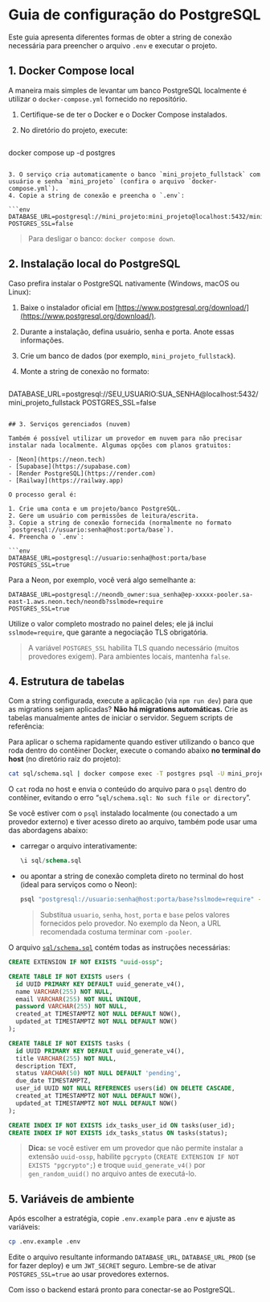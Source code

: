 # Guia de configuração do PostgreSQL

Este guia apresenta diferentes formas de obter a string de conexão necessária para preencher o arquivo `.env` e executar o projeto.

## 1. Docker Compose local

A maneira mais simples de levantar um banco PostgreSQL localmente é utilizar o `docker-compose.yml` fornecido no repositório.

1. Certifique-se de ter o Docker e o Docker Compose instalados.
2. No diretório do projeto, execute:

   ```bash
docker compose up -d postgres
   ```

3. O serviço cria automaticamente o banco `mini_projeto_fullstack` com usuário e senha `mini_projeto` (confira o arquivo `docker-compose.yml`).
4. Copie a string de conexão e preencha o `.env`:

   ```env
DATABASE_URL=postgresql://mini_projeto:mini_projeto@localhost:5432/mini_projeto_fullstack
POSTGRES_SSL=false
   ```

> Para desligar o banco: `docker compose down`.

## 2. Instalação local do PostgreSQL

Caso prefira instalar o PostgreSQL nativamente (Windows, macOS ou Linux):

1. Baixe o instalador oficial em [https://www.postgresql.org/download/](https://www.postgresql.org/download/).
2. Durante a instalação, defina usuário, senha e porta. Anote essas informações.
3. Crie um banco de dados (por exemplo, `mini_projeto_fullstack`).
4. Monte a string de conexão no formato:

   ```env
DATABASE_URL=postgresql://SEU_USUARIO:SUA_SENHA@localhost:5432/mini_projeto_fullstack
POSTGRES_SSL=false
   ```

## 3. Serviços gerenciados (nuvem)

Também é possível utilizar um provedor em nuvem para não precisar instalar nada localmente. Algumas opções com planos gratuitos:

- [Neon](https://neon.tech)
- [Supabase](https://supabase.com)
- [Render PostgreSQL](https://render.com)
- [Railway](https://railway.app)

O processo geral é:

1. Crie uma conta e um projeto/banco PostgreSQL.
2. Gere um usuário com permissões de leitura/escrita.
3. Copie a string de conexão fornecida (normalmente no formato `postgresql://usuario:senha@host:porta/base`).
4. Preencha o `.env`:

   ```env
DATABASE_URL=postgresql://usuario:senha@host:porta/base
POSTGRES_SSL=true
   ```

   Para a Neon, por exemplo, você verá algo semelhante a:

   ```env
DATABASE_URL=postgresql://neondb_owner:sua_senha@ep-xxxxx-pooler.sa-east-1.aws.neon.tech/neondb?sslmode=require
POSTGRES_SSL=true
   ```

   Utilize o valor completo mostrado no painel deles; ele já inclui `sslmode=require`, que garante a negociação TLS obrigatória.

> A variável `POSTGRES_SSL` habilita TLS quando necessário (muitos provedores exigem). Para ambientes locais, mantenha `false`.

## 4. Estrutura de tabelas

Com a string configurada, execute a aplicação (via `npm run dev`) para que as migrations sejam aplicadas? **Não há migrations automáticas.** Crie as tabelas manualmente antes de iniciar o servidor. Seguem scripts de referência:

Para aplicar o schema rapidamente quando estiver utilizando o banco que roda dentro do contêiner Docker, execute o comando abaixo **no terminal do host** (no diretório raiz do projeto):

```bash
cat sql/schema.sql | docker compose exec -T postgres psql -U mini_projeto -d mini_projeto_fullstack
```

O `cat` roda no host e envia o conteúdo do arquivo para o `psql` dentro do contêiner, evitando o erro “`sql/schema.sql: No such file or directory`”.

Se você estiver com o `psql` instalado localmente (ou conectado a um provedor externo) e tiver acesso direto ao arquivo, também pode usar uma das abordagens abaixo:

- carregar o arquivo interativamente:

  ```sql
  \i sql/schema.sql
  ```

- ou apontar a string de conexão completa direto no terminal do host (ideal para serviços como o Neon):

  ```bash
  psql "postgresql://usuario:senha@host:porta/base?sslmode=require" -f sql/schema.sql
  ```

  > Substitua `usuario`, `senha`, `host`, `porta` e `base` pelos valores fornecidos pelo provedor. No exemplo da Neon, a URL recomendada costuma terminar com `-pooler`.

O arquivo [`sql/schema.sql`](../sql/schema.sql) contém todas as instruções necessárias:

```sql
CREATE EXTENSION IF NOT EXISTS "uuid-ossp";

CREATE TABLE IF NOT EXISTS users (
  id UUID PRIMARY KEY DEFAULT uuid_generate_v4(),
  name VARCHAR(255) NOT NULL,
  email VARCHAR(255) NOT NULL UNIQUE,
  password VARCHAR(255) NOT NULL,
  created_at TIMESTAMPTZ NOT NULL DEFAULT NOW(),
  updated_at TIMESTAMPTZ NOT NULL DEFAULT NOW()
);

CREATE TABLE IF NOT EXISTS tasks (
  id UUID PRIMARY KEY DEFAULT uuid_generate_v4(),
  title VARCHAR(255) NOT NULL,
  description TEXT,
  status VARCHAR(50) NOT NULL DEFAULT 'pending',
  due_date TIMESTAMPTZ,
  user_id UUID NOT NULL REFERENCES users(id) ON DELETE CASCADE,
  created_at TIMESTAMPTZ NOT NULL DEFAULT NOW(),
  updated_at TIMESTAMPTZ NOT NULL DEFAULT NOW()
);

CREATE INDEX IF NOT EXISTS idx_tasks_user_id ON tasks(user_id);
CREATE INDEX IF NOT EXISTS idx_tasks_status ON tasks(status);
```

> **Dica:** se você estiver em um provedor que não permite instalar a extensão `uuid-ossp`, habilite `pgcrypto` (`CREATE EXTENSION IF NOT EXISTS "pgcrypto";`) e troque `uuid_generate_v4()` por `gen_random_uuid()` no arquivo antes de executá-lo.

## 5. Variáveis de ambiente

Após escolher a estratégia, copie `.env.example` para `.env` e ajuste as variáveis:

```bash
cp .env.example .env
```

Edite o arquivo resultante informando `DATABASE_URL`, `DATABASE_URL_PROD` (se for fazer deploy) e um `JWT_SECRET` seguro. Lembre-se de ativar `POSTGRES_SSL=true` ao usar provedores externos.

Com isso o backend estará pronto para conectar-se ao PostgreSQL.
